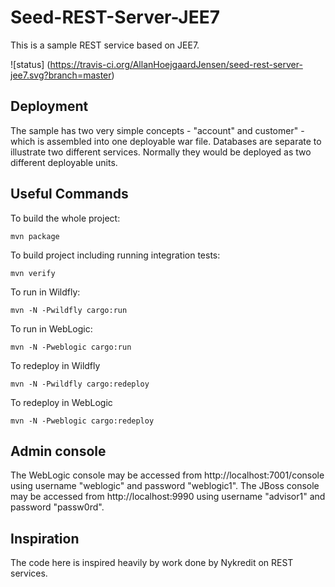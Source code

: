 # Seed-REST-Server-JEE7
This is a sample REST service based on JEE7.
 
 ![status] (https://travis-ci.org/AllanHoejgaardJensen/seed-rest-server-jee7.svg?branch=master)  

## Deployment
The sample has two very simple concepts - "account" and customer" - which is assembled into one deployable war file.
Databases are separate to illustrate two different services. Normally they would be deployed as two different deployable units.

Useful Commands
---------------

To build the whole project:

    mvn package

To build project including running integration tests:

    mvn verify

To run in Wildfly:

    mvn -N -Pwildfly cargo:run

To run in WebLogic:

    mvn -N -Pweblogic cargo:run

To redeploy in Wildfly

    mvn -N -Pwildfly cargo:redeploy

To redeploy in WebLogic

    mvn -N -Pweblogic cargo:redeploy

Admin console
-------------
The WebLogic console may be accessed from http://localhost:7001/console using username "weblogic" and password "weblogic1".
The JBoss console may be accessed from http://localhost:9990 using username "advisor1" and password "passw0rd".

Inspiration
-------------
The code here is inspired heavily by work done by Nykredit on REST services.
